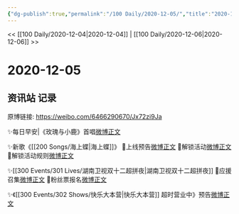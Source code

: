```yaml
---
{"dg-publish":true,"permalink":"/100 Daily/2020-12-05/","title":"2020-12-05","created":"2023-04-08T17:26:32.266+08:00","updated":"2023-04-08T17:27:35.595+08:00"}
---
```



<< [[100 Daily/2020-12-04\|2020-12-04]] | [[100 Daily/2020-12-06\|2020-12-06]] >>

# 2020-12-05

## 资讯站 记录

原博链接: https://weibo.com/6466290670/Jx72zi9Ja

✨每日早安|《玫瑰与小鹿》首唱[微博正文](https://m.weibo.cn/6466290670/4578696189445443?mark_id=999_reallog_mark_ad%3A999%7CWeiboADNatural)

✨新歌《[[200 Songs/海上蝶\|海上蝶]]》
💫上线预告[微博正文](https://m.weibo.cn/6466290670/4578883678765286?mark_id=999_reallog_mark_ad%3A999%7CWeiboADNatural)
💫解锁活动[微博正文](https://m.weibo.cn/6466290670/4578892944254452?mark_id=999_reallog_mark_ad%3A999%7CWeiboADNatural)
💫解锁活动规则[微博正文](https://m.weibo.cn/6466290670/4578917911890893?mark_id=999_reallog_mark_ad%3A999%7CWeiboADNatural)

✨[[300 Events/301 Lives/湖南卫视双十二超拼夜\|湖南卫视双十二超拼夜]]
💫应援召集[微博正文](https://m.weibo.cn/6466290670/4578846341606733?mark_id=999_reallog_mark_ad%3A999%7CWeiboADNatural)
💫粉丝票报名[微博正文](https://m.weibo.cn/6466290670/4578880973441809?mark_id=999_reallog_mark_ad%3A999%7CWeiboADNatural)

✨《[[300 Events/302 Shows/快乐大本营\|快乐大本营]] 超时营业中》预告[微博正文](https://m.weibo.cn/6466290670/4578902321671418?mark_id=999_reallog_mark_ad%3A999%7CWeiboADNatural)
